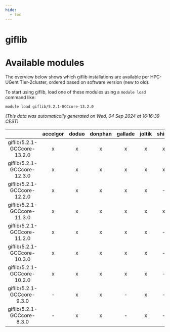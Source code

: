 ```yaml
---
hide:
  - toc
---
```


giflib
======

# Available modules


The overview below shows which giflib installations are available per HPC-UGent Tier-2cluster, ordered based on software version (new to old).

To start using giflib, load one of these modules using a `module load` command like:

```shell
module load giflib/5.2.1-GCCcore-13.2.0
```

*(This data was automatically generated on Wed, 04 Sep 2024 at 16:16:39 CEST)*  

| |accelgor|doduo|donphan|gallade|joltik|shinx|skitty|
| :---: | :---: | :---: | :---: | :---: | :---: | :---: | :---: |
|giflib/5.2.1-GCCcore-13.2.0|x|x|x|x|x|x|x|
|giflib/5.2.1-GCCcore-12.3.0|x|x|x|x|x|x|x|
|giflib/5.2.1-GCCcore-12.2.0|x|x|x|x|x|-|x|
|giflib/5.2.1-GCCcore-11.3.0|x|x|x|x|x|x|x|
|giflib/5.2.1-GCCcore-11.2.0|x|x|x|x|x|-|x|
|giflib/5.2.1-GCCcore-10.3.0|x|x|x|x|x|-|x|
|giflib/5.2.1-GCCcore-10.2.0|x|x|x|x|x|-|x|
|giflib/5.2.1-GCCcore-9.3.0|-|x|x|-|x|-|x|
|giflib/5.2.1-GCCcore-8.3.0|-|x|x|-|x|-|x|
